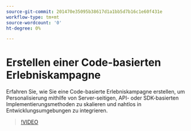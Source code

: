 ```yaml
---
source-git-commit: 201470e35095b38617d1a1bb5d7b16c1e60f431e
workflow-type: tm+mt
source-wordcount: '0'
ht-degree: 0%

---
```

# Erstellen einer Code-basierten Erlebniskampagne

Erfahren Sie, wie Sie eine Code-basierte Erlebniskampagne erstellen, um Personalisierung mithilfe von Server-seitigen, API- oder SDK-basierten Implementierungsmethoden zu skalieren und nahtlos in Entwicklungsumgebungen zu integrieren.

>[!VIDEO](https://video.tv.adobe.com/v/3449462/?learn=on&captions=ger)
